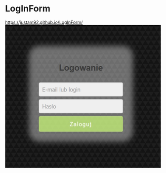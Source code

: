 # LogInForm

https://justam92.github.io/LogInForm/
![Log in Form image](https://github.com/justam92/LogInForm/blob/master/img/Log_in_Form_image.jpg)
